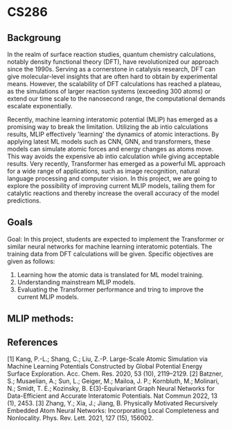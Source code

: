 # CS286

## Backgroung

In the realm of surface reaction studies, quantum chemistry calculations, notably density functional theory (DFT), have revolutionized our approach since the 1990s. Serving as a cornerstone in catalysis research, DFT can give molecular-level insights that are often hard to obtain by experimental means. However, the scalability of DFT calculations has reached a plateau, as the simulations of larger reaction systems (exceeding 300 atoms) or extend our time scale to the nanosecond range, the computational demands escalate exponentially. 

Recently, machine learning interatomic potential (MLIP) has emerged as a promising way to break the limitation. Utilizing the ab intio calculations results, MLIP effectively 'learning' the dynamics of atomic interactions. By applying latest ML models such as CNN, GNN, and transformers, these models can simulate atomic forces and energy changes as atoms move. This way avoids the expensive ab intio calculation while giving acceptable results. Very recently, Transformer has emerged as a powerful ML approach for a wide range of applications, such as image recognition, natural language processing and computer vision. In this project, we are going to explore the possibility of improving current MLIP models, tailing them for catalytic reactions and thereby increase the overall accuracy of the model predictions.

## Goals

Goal:
In this project, students are expected to implement the Transformer or similar neural networks for machine learning interatomic potentials. The training data from DFT calculations will be given. Specific objectives are given as follows:

1.	Learning how the atomic data is translated for ML model training.
2.	Understanding mainstream MLIP models.
3.	Evaluating the Transformer performance and tring to improve the current MLIP models.    


## MLIP methods:
[DeepMD]: https://docs.deepmodeling.com/projects/deepmd/en/master/index.html
[Nequip]: https://github.com/mir-group/nequip
[Equiformer]: https://github.com/atomicarchitects/equiformer

## References

[1] Kang, P.-L.; Shang, C.; Liu, Z.-P. Large-Scale Atomic Simulation via Machine Learning Potentials Constructed by Global Potential Energy Surface Exploration. Acc. Chem. Res. 2020, 53 (10), 2119–2129.
[2] Batzner, S.; Musaelian, A.; Sun, L.; Geiger, M.; Mailoa, J. P.; Kornbluth, M.; Molinari, N.; Smidt, T. E.; Kozinsky, B. E(3)-Equivariant Graph Neural Networks for Data-Efficient and Accurate Interatomic Potentials. Nat Commun 2022, 13 (1), 2453.
[3] Zhang, Y.; Xia, J.; Jiang, B. Physically Motivated Recursively Embedded Atom Neural Networks: Incorporating Local Completeness and Nonlocality. Phys. Rev. Lett. 2021, 127 (15), 156002.


